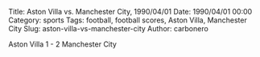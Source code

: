 Title: Aston Villa vs. Manchester City, 1990/04/01
Date: 1990/04/01 00:00
Category: sports
Tags: football, football scores, Aston Villa, Manchester City
Slug: aston-villa-vs-manchester-city
Author: carbonero


Aston Villa 1 - 2 Manchester City
